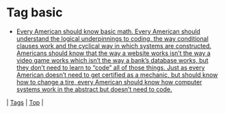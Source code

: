 <!--
title: Tag basic
date: 2020-06-28T15:26:59.173Z
tags:
-->
# Tag basic

 * [Every American should know basic math. Every American should understand the logical underpinnings to coding, the way conditional clauses work and the cyclical way in which systems are constructed. Americans should know that the way a website works isn’t the way a video game works which isn’t the way a bank’s database works, but they don’t need to learn to “code” all of those things. Just as every American doesn’t need to get certified as a mechanic, but should know how to change a tire, every American should know how computer systems work in the abstract but doesn’t need to code.](71646687175.md)

| [Tags](tags.md) | [Top](index.md) |
